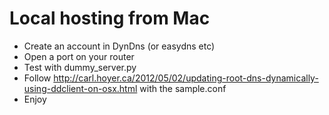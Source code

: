 Local hosting from Mac
======================

* Create an account in DynDns (or easydns etc)
* Open a port on your router
* Test with dummy_server.py
* Follow http://carl.hoyer.ca/2012/05/02/updating-root-dns-dynamically-using-ddclient-on-osx.html with the sample.conf
* Enjoy
